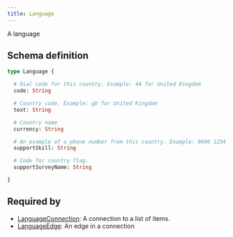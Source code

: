 ```yaml
---
title: Language
---
```


A language

## Schema definition
```graphql
type Language {

  # Dial code for this country. Example: 44 for United Kingdom
  code: String 

  # Country code. Example: gb for United Kingdom
  text: String 

  # Country name
  currency: String 

  # An example of a phone number from this country. Example: 9696 1234 for Malta
  supportSkill: String 

  # Code for country flag.
  supportSurveyName: String 

}
```

## Required by
* [LanguageConnection](graphql/schema/languageconnection.md): A connection to a list of items.
* [LanguageEdge](graphql/schema/languageedge.md): An edge in a connection
